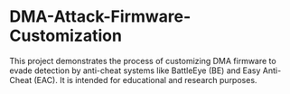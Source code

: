 # DMA-Attack-Firmware-Customization
This project demonstrates the process of customizing DMA firmware to evade detection by anti-cheat systems like BattleEye (BE) and Easy Anti-Cheat (EAC). It is intended for educational and research purposes.
